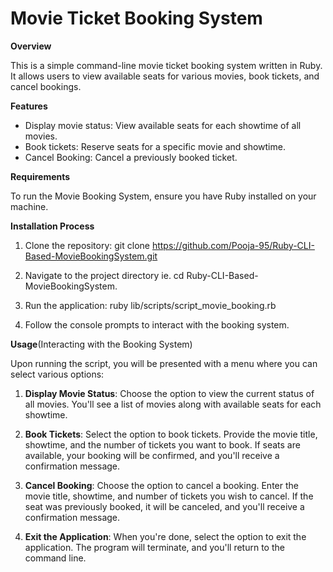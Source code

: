 # **Movie Ticket Booking System**

**Overview**

This is a simple command-line movie ticket booking system written in Ruby. It allows users to view available seats for various movies, book tickets, and cancel bookings.

**Features**

  - Display movie status: View available seats for each showtime of all movies.
  - Book tickets: Reserve seats for a specific movie and showtime.
  - Cancel Booking: Cancel a previously booked ticket.

**Requirements**

  To run the Movie Booking System, ensure you have Ruby installed on your machine.

**Installation Process**
1. Clone the repository: git clone https://github.com/Pooja-95/Ruby-CLI-Based-MovieBookingSystem.git 

2. Navigate to the project directory ie. cd Ruby-CLI-Based-MovieBookingSystem.

3. Run the application:  ruby lib/scripts/script_movie_booking.rb

4. Follow the console prompts to interact with the booking system.

**Usage**(Interacting with the Booking System)

  Upon running the script, you will be presented with a menu where you can select various options:

  1. **Display Movie Status**:
      Choose the option to view the current status of all movies.
      You'll see a list of movies along with available seats for each showtime.

  2. **Book Tickets**:
      Select the option to book tickets.
      Provide the movie title, showtime, and the number of tickets you want to book.
      If seats are available, your booking will be confirmed, and you'll receive a confirmation message.

  3. **Cancel Booking**:
      Choose the option to cancel a booking.
      Enter the movie title, showtime, and number of tickets you wish to cancel.
      If the seat was previously booked, it will be canceled, and you'll receive a confirmation message.

  4. **Exit the Application**:
      When you're done, select the option to exit the application.
      The program will terminate, and you'll return to the command line.
